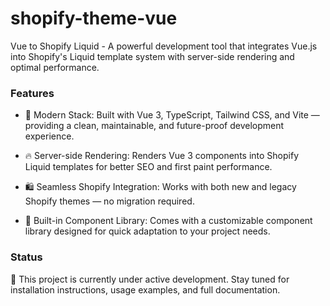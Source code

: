 # shopify-theme-vue

Vue to Shopify Liquid - A powerful development tool that integrates Vue.js into Shopify's Liquid template system with server-side rendering and optimal performance.

### Features
- 🧪 Modern Stack: Built with Vue 3, TypeScript, Tailwind CSS, and Vite — providing a clean, maintainable, and future-proof development experience.

- 🔥 Server-side Rendering: Renders Vue 3 components into Shopify Liquid templates for better SEO and first paint performance.

- 🛍️ Seamless Shopify Integration: Works with both new and legacy Shopify themes — no migration required.

- 🧩 Built-in Component Library: Comes with a customizable component library designed for quick adaptation to your project needs.


### Status
🚧 This project is currently under active development.
Stay tuned for installation instructions, usage examples, and full documentation.
